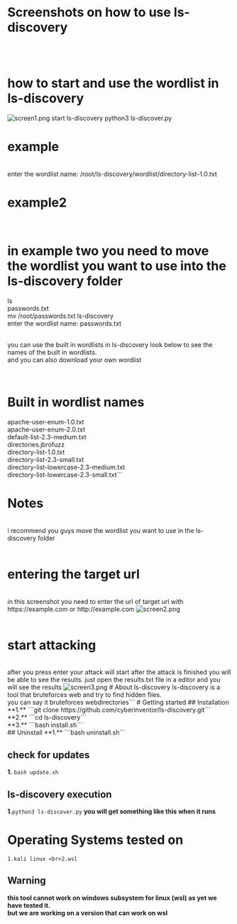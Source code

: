 # Screenshots on how to use ls-discovery
<br><br>
<h1>how to start and use the wordlist in ls-discovery</h1>
<img src="https://www.mediafire.com/convkey/2245/cn3tuxpvydr4yuc6g.jpg" alt='screen1.png'>
start ls-discovery  python3 ls-discover.py
<h1> example</h1>
<br> enter the wordlist name: /root/ls-discovery/wordlist/directory-list-1.0.txt <br>
<h1> example2</h1>
<br>
<h1> in example two you need to move the wordlist you want to use into the ls-discovery folder <br></h1>
ls
<br>
passwords.txt
<br>
mv /root/passwords.txt ls-discovery
<br>
enter the wordlist name: passwords.txt <br>

<br>
<p> you can use the built in wordlists in ls-discovery look below to see the names of the built in wordlists.<br> and you can also download your own wordlist</p>
<br>
<h1> Built in wordlist names</h1>
<p>
apache-user-enum-1.0.txt <br> apache-user-enum-2.0.txt <br> default-list-2.3-medium.txt <br> directories.jbrofuzz<br> directory-list-1.0.txt<br> directory-list-2.3-small.txt <br> directory-list-lowercase-2.3-medium.txt <br> directory-list-lowercase-2.3-small.txt```
</p>

# Notes
<br>
i recommend you guys move the wordlist you want to use in the ls-discovery folder
<br><br>
<h1>entering the target url</h1><br>
in this screenshot you need to enter the url of target url with https://example.com or http://example.com
<img src="https://www.mediafire.com/convkey/9d49/evpvmg7wu9jr0pf6g.jpg" alt='screen2.png'>
<br><br>
<h1>start attacking</h1><br>
after you press enter your attack will start after the attack is finished you will be able to see the results. just open the results.txt file in a editor and you will see the results
<img src="https://www.mediafire.com/convkey/a208/ten0z81k7r87lrb6g.jpg" alt='screen3.png'>
# About ls-discovery
ls-discovery is a tool that bruteforces web and try to find hidden files. <br> you can say it bruteforces webdirectories```
# Getting started
## Installation
**1.** ```git clone https://github.com/cyberinventor/ls-discovery.git```
<br>
 **2.** ```cd ls-discovery```
<br>
**3.** ```bash install.sh```
<br>
## Uninstall
**1.** ```bash uninstall.sh```

## check for updates
**1.** ```bash update.sh```

## ls-discovery execution
**1.**```python3 ls-discover.py```
**you will get something like this when it runs**
# Operating Systems tested on
```1.kali linux <br>2.wsl```
## Warning
**this tool cannot work on windows subsystem for linux (wsl) as yet we have tested it.**<br>**but we are working on a version that can work on wsl**
